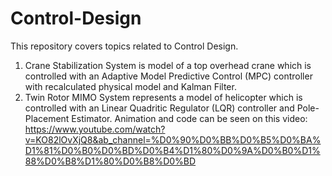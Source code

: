 # Control-Design
This repository covers topics related to Control Design.
1. Crane Stabilization System is model of a top overhead crane which is controlled with an  Adaptive Model Predictive Control (MPC) controller with recalculated physical model and Kalman Filter.
2. Twin Rotor MIMO System represents a model of helicopter which is controlled with an Linear Quadritic Regulator (LQR) controller and Pole-Placement Estimator. Animation and code can be seen on this video: https://www.youtube.com/watch?v=KO82lOvXjQ8&ab_channel=%D0%90%D0%BB%D0%B5%D0%BA%D1%81%D0%B0%D0%BD%D0%B4%D1%80%D0%9A%D0%B0%D1%88%D0%B8%D1%80%D0%B8%D0%BD
